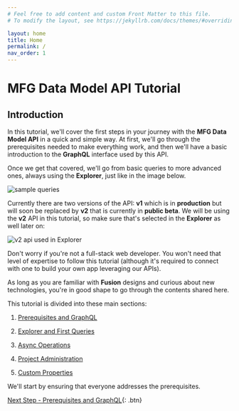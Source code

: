 ```yaml
---
# Feel free to add content and custom Front Matter to this file.
# To modify the layout, see https://jekyllrb.com/docs/themes/#overriding-theme-defaults

layout: home
title: Home
permalink: /
nav_order: 1
---
```


# MFG Data Model API Tutorial

## Introduction

In this tutorial, we'll cover the first steps in your journey with the **MFG Data Model API** in a quick and simple way. At first, we'll go through the prerequisites needed to make everything work, and then we'll have a basic introduction to the **GraphQL** interface used by this API.

Once we get that covered, we'll go from basic queries to more advanced ones, always using the **Explorer**, just like in the image below.

![sample queries](/aps-mfgdm-tutorial/assets/images/getproperties.png)

Currently there are two versions of the API: **v1** which is in **production** but will soon be replaced by **v2** that is currently in **public beta**. We will be using the **v2** API in this tutorial, so make sure that's selected in the **Explorer** as well later on:

![v2 api used in Explorer](/aps-mfgdm-tutorial/assets/images/v2-api.png)

Don't worry if you're not a full-stack web developer. You won't need that level of expertise to follow this tutorial (although it's required to connect with one to build your own app leveraging our APIs).

As long as you are familiar with **Fusion** designs and curious about new technologies, you're in good shape to go through the contents shared here.

This tutorial is divided into these main sections:

1. [Prerequisites and GraphQL](./prerequisites/home/)

2. [Explorer and First Queries](./explorer/home/)

3. [Async Operations](./async/home/)

4. [Project Administration](./projects/home/)

5. [Custom Properties](./properties/home/)

We'll start by ensuring that everyone addresses the prerequisites.

[Next Step - Prerequisites and GraphQL](./prerequisites/home/){: .btn}
